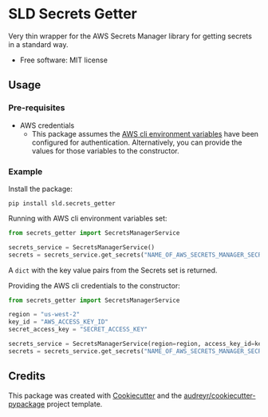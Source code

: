 # SLD Secrets Getter


Very thin wrapper for the AWS Secrets Manager library for getting secrets in a standard way.

* Free software: MIT license

## Usage

### Pre-requisites

* AWS credentials
  * This package assumes the [AWS cli environment variables](https://docs.aws.amazon.com/cli/latest/userguide/cli-configure-envvars.html)
    have been configured for authentication.
    Alternatively, you can provide the values for those variables to the constructor.

### Example

Install the package:

```shell
pip install sld.secrets_getter
```

Running with AWS cli environment variables set:

```python
from secrets_getter import SecretsManagerService

secrets_service = SecretsManagerService()
secrets = secrets_service.get_secrets("NAME_OF_AWS_SECRETS_MANAGER_SECRETS_SET")
```

A `dict` with the key value pairs from the Secrets set is returned.

Providing the AWS cli credentials to the constructor:

```python
from secrets_getter import SecretsManagerService

region = "us-west-2"
key_id = "AWS_ACCESS_KEY_ID"
secret_access_key = "SECRET_ACCESS_KEY"

secrets_service = SecretsManagerService(region=region, access_key_id=key_id, secret_access_key=secret_access_key)
secrets = secrets_service.get_secrets("NAME_OF_AWS_SECRETS_MANAGER_SECRETS_SET")
```


## Credits

This package was created with [Cookiecutter](https://github.com/audreyr/cookiecutter) and the [audreyr/cookiecutter-pypackage](https://github.com/audreyr/cookiecutter-pypackage) project template.
